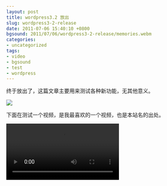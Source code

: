 ```yaml
---
layout: post
title: wordpress3.2 放出
slug: wordpress3-2-release
date: 2011-07-06 15:40:10 +0800
bgsound: 2011/07/06/wordpress3-2-release/memories.webm
categories:
- uncategorized
tags:
- video
- bgsound
- test
- wordpress
---
```


终于放出了，这篇文章主要用来测试各种新功能，无其他意义。

<img src="{{ site.path.uploads }}2011/07/06/wordpress3-2-release/girl.jpg" />

下面在测试一个视频，是我最喜欢的一个视频，也是本站名的出处。

<video controls="controls">
	<source src="{{ site.path.uploads }}2011/07/06/wordpress3-2-release/When-Youre-Gone.webm" type="video/webm" />
	<source src="{{ site.path.uploads }}2011/07/06/wordpress3-2-release/When-Youre-Gone.mp4" type="video/mp4" />
	Your browser does not support the video tag.
</video>
